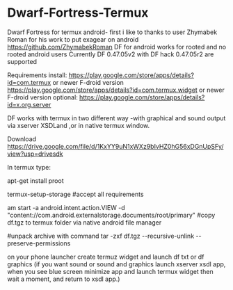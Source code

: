 # Dwarf-Fortress-Termux

Dwarf Fortress for termux android- first i like to thanks to user Zhymabek Roman
for his work to put exagear on android https://github.com/ZhymabekRoman
DF for android works for rooted and no rooted android users
Currently DF 0.47.05v2 with DF hack 0.47.05r2 are supported

Requirements
install:
https://play.google.com/store/apps/details?id=com.termux or newer F-droid version
https://play.google.com/store/apps/details?id=com.termux.widget or newer F-droid version
optional:
https://play.google.com/store/apps/details?id=x.org.server

DF works with termux in two different way -with graphical and sound output via xserver XSDLand
,or in native termux window.

Download
https://drive.google.com/file/d/1KxYY9uN1xWXz9bIvHZ0hG56xDGnUpSFy/view?usp=drivesdk

In termux type:

apt-get install proot

termux-setup-storage
#accept all requirements

am start -a android.intent.action.VIEW -d "content://com.android.externalstorage.documents/root/primary"
#copy df.tgz to termux folder via native android file manager

#unpack archive with command
tar -zxf df.tgz --recursive-unlink --preserve-permissions

on your phone launcher create termuz widget and launch df txt or df graphics
(if you want sound or sound and graphics launch xserver xsdl app, when you see blue screen minimize app and launch termux
widget then wait a moment, and return to xsdl app.)




